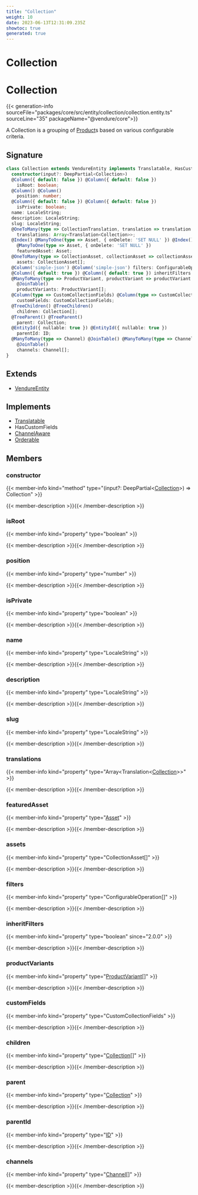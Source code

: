 ```yaml
---
title: "Collection"
weight: 10
date: 2023-06-13T12:31:09.235Z
showtoc: true
generated: true
---
```

<!-- This file was generated from the Vendure source. Do not modify. Instead, re-run the "docs:build" script -->

# Collection
<div class="symbol">


# Collection

{{< generation-info sourceFile="packages/core/src/entity/collection/collection.entity.ts" sourceLine="35" packageName="@vendure/core">}}

A Collection is a grouping of <a href='/typescript-api/entities/product#product'>Product</a>s based on various configurable criteria.

## Signature

```TypeScript
class Collection extends VendureEntity implements Translatable, HasCustomFields, ChannelAware, Orderable {
  constructor(input?: DeepPartial<Collection>)
  @Column({ default: false }) @Column({ default: false })
    isRoot: boolean;
  @Column() @Column()
    position: number;
  @Column({ default: false }) @Column({ default: false })
    isPrivate: boolean;
  name: LocaleString;
  description: LocaleString;
  slug: LocaleString;
  @OneToMany(type => CollectionTranslation, translation => translation.base, { eager: true }) @OneToMany(type => CollectionTranslation, translation => translation.base, { eager: true })
    translations: Array<Translation<Collection>>;
  @Index() @ManyToOne(type => Asset, { onDelete: 'SET NULL' }) @Index()
    @ManyToOne(type => Asset, { onDelete: 'SET NULL' })
    featuredAsset: Asset;
  @OneToMany(type => CollectionAsset, collectionAsset => collectionAsset.collection) @OneToMany(type => CollectionAsset, collectionAsset => collectionAsset.collection)
    assets: CollectionAsset[];
  @Column('simple-json') @Column('simple-json') filters: ConfigurableOperation[];
  @Column({ default: true }) @Column({ default: true }) inheritFilters: boolean;
  @ManyToMany(type => ProductVariant, productVariant => productVariant.collections) @JoinTable() @ManyToMany(type => ProductVariant, productVariant => productVariant.collections)
    @JoinTable()
    productVariants: ProductVariant[];
  @Column(type => CustomCollectionFields) @Column(type => CustomCollectionFields)
    customFields: CustomCollectionFields;
  @TreeChildren() @TreeChildren()
    children: Collection[];
  @TreeParent() @TreeParent()
    parent: Collection;
  @EntityId({ nullable: true }) @EntityId({ nullable: true })
    parentId: ID;
  @ManyToMany(type => Channel) @JoinTable() @ManyToMany(type => Channel)
    @JoinTable()
    channels: Channel[];
}
```
## Extends

 * <a href='/typescript-api/entities/vendure-entity#vendureentity'>VendureEntity</a>


## Implements

 * <a href='/typescript-api/entities/interfaces#translatable'>Translatable</a>
 * HasCustomFields
 * <a href='/typescript-api/entities/interfaces#channelaware'>ChannelAware</a>
 * <a href='/typescript-api/entities/interfaces#orderable'>Orderable</a>


## Members

### constructor

{{< member-info kind="method" type="(input?: DeepPartial&#60;<a href='/typescript-api/entities/collection#collection'>Collection</a>&#62;) => Collection"  >}}

{{< member-description >}}{{< /member-description >}}

### isRoot

{{< member-info kind="property" type="boolean"  >}}

{{< member-description >}}{{< /member-description >}}

### position

{{< member-info kind="property" type="number"  >}}

{{< member-description >}}{{< /member-description >}}

### isPrivate

{{< member-info kind="property" type="boolean"  >}}

{{< member-description >}}{{< /member-description >}}

### name

{{< member-info kind="property" type="LocaleString"  >}}

{{< member-description >}}{{< /member-description >}}

### description

{{< member-info kind="property" type="LocaleString"  >}}

{{< member-description >}}{{< /member-description >}}

### slug

{{< member-info kind="property" type="LocaleString"  >}}

{{< member-description >}}{{< /member-description >}}

### translations

{{< member-info kind="property" type="Array&#60;Translation&#60;<a href='/typescript-api/entities/collection#collection'>Collection</a>&#62;&#62;"  >}}

{{< member-description >}}{{< /member-description >}}

### featuredAsset

{{< member-info kind="property" type="<a href='/typescript-api/entities/asset#asset'>Asset</a>"  >}}

{{< member-description >}}{{< /member-description >}}

### assets

{{< member-info kind="property" type="CollectionAsset[]"  >}}

{{< member-description >}}{{< /member-description >}}

### filters

{{< member-info kind="property" type="ConfigurableOperation[]"  >}}

{{< member-description >}}{{< /member-description >}}

### inheritFilters

{{< member-info kind="property" type="boolean"  since="2.0.0" >}}

{{< member-description >}}{{< /member-description >}}

### productVariants

{{< member-info kind="property" type="<a href='/typescript-api/entities/product-variant#productvariant'>ProductVariant</a>[]"  >}}

{{< member-description >}}{{< /member-description >}}

### customFields

{{< member-info kind="property" type="CustomCollectionFields"  >}}

{{< member-description >}}{{< /member-description >}}

### children

{{< member-info kind="property" type="<a href='/typescript-api/entities/collection#collection'>Collection</a>[]"  >}}

{{< member-description >}}{{< /member-description >}}

### parent

{{< member-info kind="property" type="<a href='/typescript-api/entities/collection#collection'>Collection</a>"  >}}

{{< member-description >}}{{< /member-description >}}

### parentId

{{< member-info kind="property" type="<a href='/typescript-api/common/id#id'>ID</a>"  >}}

{{< member-description >}}{{< /member-description >}}

### channels

{{< member-info kind="property" type="<a href='/typescript-api/entities/channel#channel'>Channel</a>[]"  >}}

{{< member-description >}}{{< /member-description >}}


</div>
